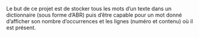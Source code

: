 Le but de ce projet est de stocker tous les mots d’un texte dans un dictionnaire (sous forme d’ABR) puis d’être
capable pour un mot donné d’afficher son nombre d’occurrences et les lignes (numéro et contenu) où il est présent.
